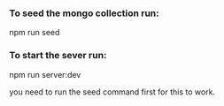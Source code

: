### To seed the mongo collection run:

npm run seed

### To start the sever run: 

npm run server:dev 

you need to run the seed command first for this to work.